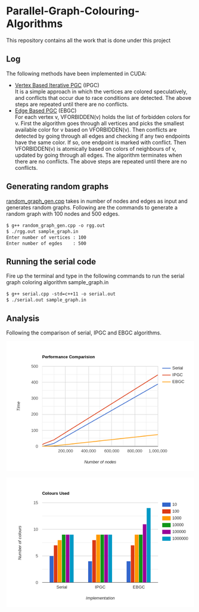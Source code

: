 # Parallel-Graph-Colouring-Algorithms
This repository contains all the work that is done under this project

## Log

The following methods have been implemented in CUDA:
- [Vertex Based Iterative PGC](./CUDA/IPGC.cu) (IPGC)  
    It is a simple approach in which the vertices are colored speculatively, and conflicts that occur due to race conditions are detected. The above steps are repeated until there are no conflicts.
- [Edge Based PGC](./CUDA/EBGC.cu) (EBGC)  
    For each vertex v, VFORBIDDEN(v) holds the list of forbidden colors for v. First the algorithm goes through all vertices and picks the smallest available color for v based on VFORBIDDEN(v). Then conflicts are detected by going through all edges and checking if any two endpoints have the same color. If so, one endpoint is marked with conflict. Then VFORBIDDEN(v) is atomically based on colors of neighbours of v, updated by going through all edges. The algorithm terminates when there are no conflicts. The above steps are repeated until there are no conflicts.

## Generating random graphs

[random_graph_gen.cpp](./random_graph_gen.cpp) takes in number of nodes and edges as input and generates random graphs. Following are the commands to generate a random graph with 100 nodes and 500 edges.

```
$ g++ random_graph_gen.cpp -o rgg.out 
$ ./rgg.out sample_graph.in
Enter number of vertices : 100
Enter number of egdes    : 500 
```

## Running the serial code

Fire up the terminal and type in the following commands to run the serial graph coloring algorithm sample_graph.in

```
$ g++ serial.cpp -std=c++11 -o serial.out
$ ./serial.out sample_graph.in
```

## Analysis

Following the comparison of serial, IPGC and EBGC algorithms.

![Comparison of execution times](./Images/execution-time.png)

![Comparison of colors used](./Images/colors.png)
